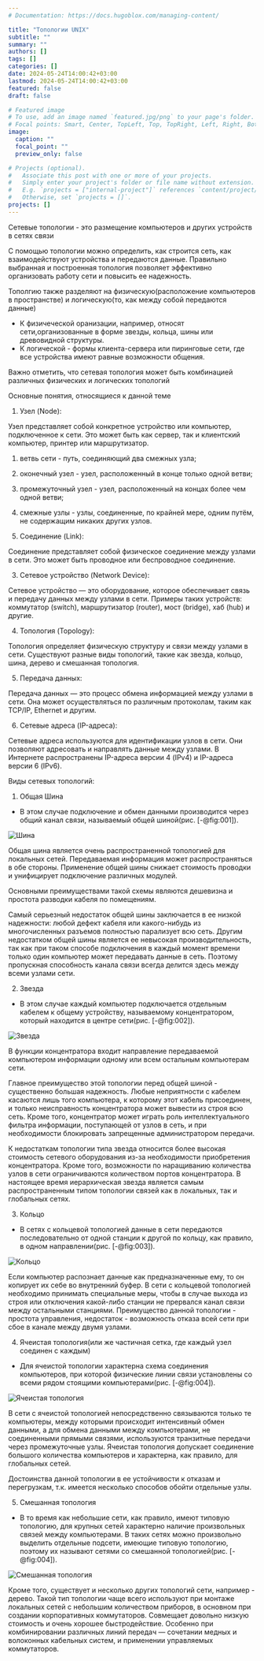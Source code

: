 ```yaml
---
# Documentation: https://docs.hugoblox.com/managing-content/

title: "Топологии UNIX"
subtitle: ""
summary: ""
authors: []
tags: []
categories: []
date: 2024-05-24T14:00:42+03:00
lastmod: 2024-05-24T14:00:42+03:00
featured: false
draft: false

# Featured image
# To use, add an image named `featured.jpg/png` to your page's folder.
# Focal points: Smart, Center, TopLeft, Top, TopRight, Left, Right, BottomLeft, Bottom, BottomRight.
image:
  caption: ""
  focal_point: ""
  preview_only: false

# Projects (optional).
#   Associate this post with one or more of your projects.
#   Simply enter your project's folder or file name without extension.
#   E.g. `projects = ["internal-project"]` references `content/project/deep-learning/index.md`.
#   Otherwise, set `projects = []`.
projects: []
---
```

 Сетевые топологии -  это размещение компьютеров и других устройств в сетях связи

 С помощью топологии можно определить, как строится сеть, как взаимодействуют устройства и передаются данные. Правильно выбранная и построенная топология позволяет эффективно организовать работу сети и повысить ее надежность.

 Тополгию также разделяют на физическую(расположение компьютеров в пространстве) и логическую(то, как между собой передаются данные)
- К физичеческой оранизации, например, относят сети,организованные в форме звезды, кольца, шины или  древовидной структуры.
- К логической - формы клиента-сервера или пиринговые сети, где все устройства имеют равные возможности общения.

Важно отметить, что  сетевая топология может быть комбинацией различных физических и логических топологий


Основные понятия, относящиеся к данной теме

1. Узел (Node):

Узел представляет собой конкретное устройство или компьютер, подключенное к сети. Это может быть как сервер, так и клиентский компьютер, принтер или маршрутизатор.
   1. ветвь сети - путь, соединяющий два смежных узла;
   2. оконечный узел - узел, расположенный в конце только одной ветви;
   3. промежуточный узел - узел, расположенный на концах более чем одной ветви;
   4. смежные узлы - узлы, соединенные, по крайней мере, одним путём, не содержащим никаких других узлов.

2. Соединение (Link):

Соединение представляет собой физическое соединение между узлами в сети. Это может быть проводное или беспроводное соединение.

3. Сетевое устройство (Network Device):

Сетевое устройство — это оборудование, которое обеспечивает связь и передачу данных между узлами в сети. Примеры таких устройств: коммутатор (switch), маршрутизатор (router), мост (bridge), хаб (hub) и другие.

4. Топология (Topology):

Топология определяет физическую структуру и связи между узлами в сети. Существуют разные виды топологий, такие как звезда, кольцо, шина, дерево и смешанная топология.

5. Передача данных:

Передача данных — это процесс обмена информацией между узлами в сети. Она может осуществляться по различным протоколам, таким как TCP/IP, Ethernet и другим.

6. Сетевые адреса (IP-адреса):

Сетевые адреса используются для идентификации узлов в сети. Они позволяют адресовать и направлять данные между узлами. В Интернете распространены IP-адреса версии 4 (IPv4) и IP-адреса версии 6 (IPv6).



Виды сетевых топологий:

1. Общая Шина
-  В этом случае подключение и обмен данными производится через общий канал связи, называемый общей шиной(рис. [-@fig:001]).

![Шина](image/1.png)



 Общая шина является очень распространенной топологией для локальных сетей. Передаваемая информация может распространяться в обе стороны. Применение общей шины снижает стоимость проводки и унифицирует подключение различных модулей. 

 Основными преимуществами такой схемы являются дешевизна и простота разводки кабеля по помещениям. 

 Самый серьезный недостаток общей шины заключается в ее низкой надежности: любой дефект кабеля или какого-нибудь из многочисленных разъемов полностью парализует всю сеть. Другим недостатком общей шины является ее невысокая производительность, так как при таком способе подключения в каждый момент времени только один компьютер может передавать данные в сеть. Поэтому пропускная способность канала связи всегда делится здесь между всеми узлами сети.

2. Звезда
- В этом случае каждый компьютер подключается отдельным кабелем к общему устройству, называемому концентратором, который находится в центре сети(рис. [-@fig:002]).

![Звезда](image/2.png)



 В функции концентратора входит направление передаваемой компьютером информации одному или всем остальным компьютерам сети. 

 Главное преимущество этой топологии перед общей шиной - существенно большая надежность. Любые неприятности с кабелем касаются лишь того компьютера, к которому этот кабель присоединен, и только неисправность концентратора может вывести из строя всю сеть. Кроме того, концентратор может играть роль интеллектуального фильтра информации, поступающей от узлов в сеть, и при необходимости блокировать запрещенные администратором передачи.

 К недостаткам топологии типа звезда относится более высокая стоимость сетевого оборудования из-за необходимости приобретения концентратора. Кроме того, возможности по наращиванию количества узлов в сети ограничиваются количеством портов концентратора. В настоящее время иерархическая звезда является самым распространенным типом топологии связей как в локальных, так и глобальных сетях.

3. Кольцо
- В сетях с кольцевой топологией данные в сети передаются последовательно от одной станции к другой по кольцу, как правило, в одном направлении(рис. [-@fig:003]).

![Кольцо](image/3.png)



 Если компьютер распознает данные как предназначенные ему, то он копирует их себе во внутренний буфер. В сети с кольцевой топологией необходимо принимать специальные меры, чтобы в случае выхода из строя или отключения какой-либо станции не прервался канал связи между остальными станциями. Преимущество данной топологии - простота управления, недостаток - возможность отказа всей сети при сбое в канале между двумя узлами.

4. Ячеистая топология(или же частичная сетка, где каждый узел соединен с каждым)
- Для ячеистой топологии характерна схема соединения компьютеров, при которой физические линии связи установлены со всеми рядом стоящими компьютерами(рис. [-@fig:004]).

![Ячеистая топология](image/4.jpeg)


 В сети с ячеистой топологией непосредственно связываются только те компьютеры, между которыми происходит интенсивный обмен данными, а для обмена данными между компьютерами, не соединенными прямыми связями, используются транзитные передачи через промежуточные узлы. Ячеистая топология допускает соединение большого количества компьютеров и характерна, как правило, для глобальных сетей. 
 
 Достоинства данной топологии в ее устойчивости к отказам и перегрузкам, т.к. имеется несколько способов обойти отдельные узлы.

5. Смешанная топология
-  В то время как небольшие сети, как правило, имеют типовую топологию, для крупных сетей характерно наличие произвольных связей между компьютерами. В таких сетях можно произвольно выделить отдельные подсети, имеющие типовую топологию, поэтому их называют сетями со смешанной топологией(рис. [-@fig:004]).

![Смешанная топология](image/5.gif)

Кроме того, существует и несколько других топологий сети, например - дерево.
Такой тип топологии чаще всего используют при монтаже локальных сетей с небольшим количеством приборов, в основном при создании корпоративных коммутаторов. Совмещает довольно низкую стоимость и очень хорошее быстродействие. Особенно при комбинировании различных линий передач — сочетании медных и волоконных кабельных систем, и применении управляемых коммутаторов.

